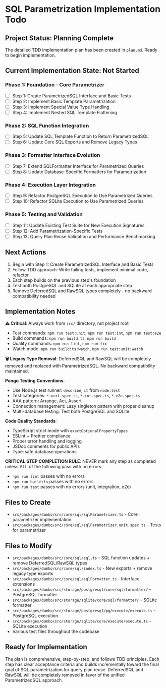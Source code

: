 # SQL Parametrization Implementation Todo

## Project Status: Planning Complete

The detailed TDD implementation plan has been created in `plan.md`. Ready to begin implementation.

## Current Implementation State: Not Started

### Phase 1: Foundation - Core Parametrizer
- [ ] Step 1: Create ParametrizedSQL Interface and Basic Tests
- [ ] Step 2: Implement Basic Template Parametrization  
- [ ] Step 3: Implement Special Value Type Handling
- [ ] Step 4: Implement Nested SQL Template Flattening

### Phase 2: SQL Function Integration
- [ ] Step 5: Update SQL Template Function to Return ParametrizedSQL
- [ ] Step 6: Update Core SQL Exports and Remove Legacy Types

### Phase 3: Formatter Interface Evolution
- [ ] Step 7: Extend SQLFormatter Interface for Parametrized Queries
- [ ] Step 8: Update Database-Specific Formatters for Parametrization

### Phase 4: Execution Layer Integration
- [ ] Step 9: Refactor PostgreSQL Execution to Use Parametrized Queries
- [ ] Step 10: Refactor SQLite Execution to Use Parametrized Queries

### Phase 5: Testing and Validation
- [ ] Step 11: Update Existing Test Suite for New Execution Signatures
- [ ] Step 12: Add Parametrization-Specific Tests
- [ ] Step 13: Query Plan Reuse Validation and Performance Benchmarking

## Next Actions

1. Begin with Step 1: Create ParametrizedSQL Interface and Basic Tests
2. Follow TDD approach: Write failing tests, implement minimal code, refactor
3. Each step builds on the previous step's foundation
4. Test both PostgreSQL and SQLite at each appropriate step
5. Remove DeferredSQL and RawSQL types completely - no backward compatibility needed

## Implementation Notes

**⚠️ Critical**: Always work from `src/` directory, not project root
- Test commands: `npm run test:unit`, `npm run test:int`, `npm run test:e2e`
- Build commands: `npm run build:ts`, `npm run build`
- Quality commands: `npm run lint`, `npm run fix`
- Watch mode: `npm run build:ts:watch`, `npm run test:unit:watch`

**🗑️ Legacy Type Removal**: DeferredSQL and RawSQL will be completely removed and replaced with ParametrizedSQL. No backward compatibility maintained.

**Pongo Testing Conventions**:
- Use Node.js test runner: `describe`, `it` from `node:test`
- Test categories: `*.unit.spec.ts`, `*.int.spec.ts`, `*.e2e.spec.ts`
- AAA pattern: Arrange, Act, Assert
- Connection management: Lazy singleton pattern with proper cleanup
- Multi-database testing: Test both PostgreSQL and SQLite

**Code Quality Standards**:
- TypeScript strict mode with `exactOptionalPropertyTypes`
- ESLint + Prettier compliance
- Proper error handling and logging
- JSDoc comments for public APIs
- Type-safe database operations

**CRITICAL STEP COMPLETION RULE**: NEVER mark any step as completed unless ALL of the following pass with no errors:
- `npm run lint` passes with no errors
- `npm run build:ts` passes with no errors  
- `npm run test` passes with no errors (unit, integration, e2e)

## Files to Create

- `src/packages/dumbo/src/core/sql/sqlParametrizer.ts` - Core parametrizer implementation
- `src/packages/dumbo/src/core/sql/sqlParametrizer.unit.spec.ts` - Tests for parametrizer

## Files to Modify

- `src/packages/dumbo/src/core/sql/sql.ts` - SQL function updates + remove DeferredSQL/RawSQL types
- `src/packages/dumbo/src/core/sql/index.ts` - New exports + remove legacy type exports
- `src/packages/dumbo/src/core/sql/sqlFormatter.ts` - Interface extensions
- `src/packages/dumbo/src/storage/postgresql/core/sql/formatter/` - PostgreSQL formatter
- `src/packages/dumbo/src/storage/sqlite/core/sql/formatter/` - SQLite formatter  
- `src/packages/dumbo/src/storage/postgresql/pg/execute/execute.ts` - PostgreSQL execution
- `src/packages/dumbo/src/storage/sqlite/core/execute/execute.ts` - SQLite execution
- Various test files throughout the codebase

## Ready for Implementation

The plan is comprehensive, step-by-step, and follows TDD principles. Each step has clear acceptance criteria and builds incrementally toward the final goal of SQL parametrization for query plan reuse. DeferredSQL and RawSQL will be completely removed in favor of the unified ParametrizedSQL approach.